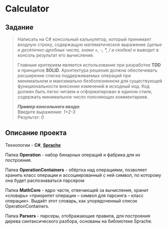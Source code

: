# Calculator 
## Задание
>Написать на C# консольный калькулятор, который принимает входную строку, содержащую математическое выражение _(целые и десятично-дробные числа, знаки +, -, *, / и скобки)_ и выводит в консоль результат его вычисления.
>
>Главным критерием является использование при разработке **TDD** и принципов **SOLID**. Архитектура решения должна обеспечивать расширение списка поддерживаемых операций при минимальном и максимально безболезненном для существующей функциональности внесении изменений в исходный код. Код должен быть легко читаем и отформатирован в едином стиле, содержать минимальное число поясняющих комментариев.
>
>***Пример консольного ввода:***  
>Введите выражение: _1+2-3_   
>Результат: _0_  

 
## Описание проекта
Технологии - **C#**, [**Sprache**](https://github.com/sprache/Sprache)

Папка **Operation** - набор бинарных операций и фабрика для их построения.

Папка **OperationContainers** - обёртка над операциями, позволяет хранить класс операции и ассоциированный с ней символ, по которому она будет распознаваться парсером

Папка **MathCore** - ядро части, отвечающей за вычисления, хранит «словарь» <приоритет операции – символ для парсинга – класс операции>. Выдаёт этот словарь, как упорядоченный список OperationContainers.

Папка **Parsers** - парсеры, отображающие правила, для построения дерева синтаксического разбора, основаны на библиотеке Sprache.
